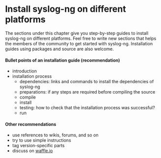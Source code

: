 # Install syslog-ng on different platforms

The sections under this chapter give you step-by-step guides to install syslog-ng on different platforms.
Feel free to write new sections that helps the members of the community to get started with syslog-ng.
Installation guides using packages and source are also welcome.

#### Bullet points of an installation guide (recommendation)
* introduction
* installation process
  * dependencies: links and commands to install the dependencies of syslog-ng
  * preparations: if any steps are required before compiling the source
  * compile
  * install
  * testing: how to check that the installation process was successful?
  * run

#### Other recommendations
* use references to wikis, forums, and so on
* try to use simple instructions 
* tag version-specific parts
* discuss on [waffle.io](https://waffle.io/balabit/syslog-ng-gitbook)
